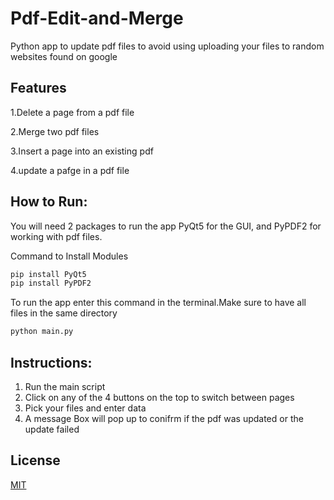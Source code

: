 # Pdf-Edit-and-Merge

Python app to update pdf files to avoid using uploading your files to random websites found on google

## Features

1.Delete a page from a pdf file

2.Merge two pdf files

3.Insert a page into an existing pdf

4.update a pafge in a pdf file

## How to Run:
You will need 2 packages to run the app PyQt5 for the GUI, and PyPDF2 for working with pdf files.

Command to Install Modules

```bash
pip install PyQt5
pip install PyPDF2

```
To run the app enter this command in the terminal.Make sure to have all files in the same directory

```bash
python main.py

```

## Instructions:
1. Run the main script
2. Click on any of the 4 buttons on the top to switch between pages 
3. Pick your files and enter data
4. A message Box will pop up to conifrm if the pdf was updated or the update failed
## License
[MIT](https://choosealicense.com/licenses/mit/)
